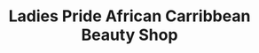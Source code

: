 ---
title: "Ladies Pride African Carribbean Beauty Shop"
url: /kassel/ladies-pride-african-carribbean-beauty-shop/
shop: Friseur
---